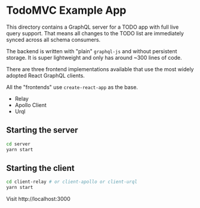 # TodoMVC Example App

This directory contains a GraphQL server for a TODO app with full live query support.
That means all changes to the TODO list are immediately synced across all schema consumers.

The backend is written with "plain" `graphql-js` and without persistent storage. It is super lightweight and only has around ~300 lines of code.

There are three frontend implementations available that use the most widely adopted React GraphQL clients.

All the "frontends" use `create-react-app` as the base.

- Relay
- Apollo Client
- Urql

## Starting the server

```bash
cd server
yarn start
```

## Starting the client

```bash
cd client-relay # or client-apollo or client-urql
yarn start
```

Visit http://localhost:3000
